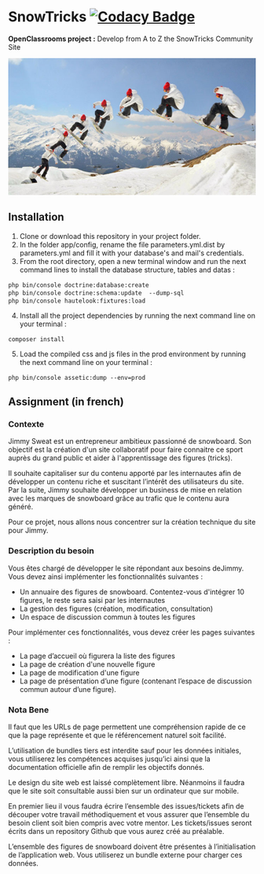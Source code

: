 # SnowTricks [![Codacy Badge](https://api.codacy.com/project/badge/Grade/ef00a0921b8a46d496019332673e0336)](https://app.codacy.com/app/percevalseb1309/SnowTricks?utm_source=github.com&utm_medium=referral&utm_content=percevalseb1309/SnowTricks&utm_campaign=Badge_Grade_Settings)

__OpenClassrooms project :__ Develop from A to Z the SnowTricks Community Site

![Snowtrick](web/img/default.jpeg)

## Installation

1.  Clone or download this repository in your project folder.
2.  In the folder app/config, rename the file parameters.yml.dist by parameters.yml and fill it with your database's and mail's credentials.
3.  From the root directory, open a new terminal window and run the next command lines to install the database structure, tables and datas :
```
php bin/console doctrine:database:create
php bin/console doctrine:schema:update  --dump-sql
php bin/console hautelook:fixtures:load
```
4.  Install all the project dependencies by running the next command line on your terminal :
```
composer install
```
5.  Load the compiled css and js files in the prod environment by running the next command line on your terminal :
```
php bin/console assetic:dump --env=prod
```
  
## Assignment (in french)

### Contexte

Jimmy Sweat est un entrepreneur ambitieux passionné de snowboard. Son objectif est la création d'un site collaboratif pour faire connaitre ce sport auprès du grand public et aider à l'apprentissage des figures (tricks).

Il souhaite capitaliser sur du contenu apporté par les internautes afin de développer un contenu riche et suscitant l’intérêt des utilisateurs du site. Par la suite, Jimmy souhaite développer un business de mise en relation avec les marques de snowboard grâce au trafic que le contenu aura généré.

Pour ce projet, nous allons nous concentrer sur la création technique du site pour Jimmy.

### Description du besoin

Vous êtes chargé de développer le site répondant aux besoins deJimmy. Vous devez ainsi implémenter les fonctionnalités suivantes :
*   Un annuaire des figures de snowboard. Contentez-vous d'intégrer 10 figures, le reste sera saisi par les internautes
*   La gestion des figures (création, modification, consultation)
*   Un espace de discussion commun à toutes les figures

Pour implémenter ces fonctionnalités, vous devez créer les pages suivantes :
*   La page d’accueil où figurera la liste des figures 
*   La page de création d'une nouvelle figure
*   La page de modification d'une figure
*   La page de présentation d’une figure (contenant l’espace de discussion commun autour d’une figure).

### Nota Bene

Il faut que les URLs de page permettent une compréhension rapide de ce que la page représente et que le référencement naturel soit facilité.

L’utilisation de bundles tiers est interdite sauf pour les données initiales, vous utiliserez les compétences acquises jusqu’ici ainsi que la documentation officielle afin de remplir les objectifs donnés.

Le design du site web est laissé complètement libre. Néanmoins il faudra que le site soit consultable aussi bien sur un ordinateur que sur mobile.

En premier lieu il vous faudra écrire l’ensemble des issues/tickets afin de découper votre travail méthodiquement et vous assurer que l’ensemble du besoin client soit bien compris avec votre mentor. Les tickets/issues seront écrits dans un repository Github que vous aurez créé au préalable.

L’ensemble des figures de snowboard doivent être présentes à l’initialisation de l’application web. Vous utiliserez un bundle externe pour charger ces données.
